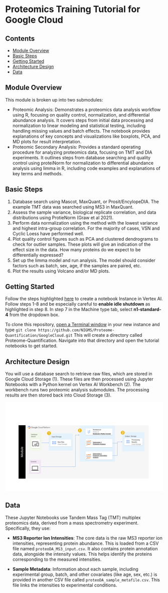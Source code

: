 # Proteomics Training Tutorial for Google Cloud

## Contents

+ [Module Overview](#moduleoverview)
+ [Basic Steps](#basicsteps)
+ [Getting Started](#getting-started)
+ [Architecture Design](#architecture-design)
+ [Data](#data)

## Module Overview

This module is broken up into two submodules:

+ Proteomic Analysis: Demonstrates a proteomics data analysis workflow using R, focusing on quality control, normalization, and differential abundance analysis. It covers steps from initial data processing and normalization to linear modeling and statistical testing, including handling missing values and batch effects. The notebook provides explanations of key concepts and visualizations like boxplots, PCA, and MD plots for result interpretation.
+ Proteomic Secondary Analysis: Provides a standard operating procedure for analyzing proteomics data, focusing on TMT and DIA experiments. It outlines steps from database searching and quality control using proteiNorm for normalization to differential abundance analysis using limma in R, including code examples and explanations of key terms and methods.

## Basic Steps 

1. Database search using Mascot, MaxQuant, or Prosit/EncylopeDIA. The example TMT data was searched using MS3 in MaxQuant. 
2. Assess the sample variance, biological replicate correlation, and data distributions using ProtieNorm (Graw et al 2021). 
3. Perform data normalization using the method with the lowest variance and highest intra-group correlation. For the majority of cases, VSN and Cyclic Loess have performed well. 
4. Plot quality control figures such as PCA and clustered dendrograms to check for outlier samples. These plots will give an indication of the effect size in the data. How many proteins do we expect to be differentially expressed? 
5. Set up the limma model and run analysis. The model should consider factors such as batch, sex, age, if the samples are paired, etc. 
6. Plot the results using Volcano and/or MD plots. 

## Getting Started 

Follow the steps highlighted [here](https://github.com/NIGMS/NIGMS-Sandbox/blob/main/docs/HowToCreateVertexAINotebooks.md) to create a notebook Instance in Vertex AI. Follow steps 1-8 and be especially careful to **enable idle shutdown** as highlighted in step 8. In step 7 in the Machine type tab, select **n1-standard-4** from the dropdown box.

To clone this repository, [open a Terminal window](https://github.com/NIGMS/NIGMS-Sandbox/blob/main/docs/HowToCreateNewTerminalConsoleJupyterLab.md) in your new instance and type `git clone https://github.com/NIGMS/Proteome-Quantification/GoogleCloud.git` This will create a directory called Proteome-Quantification. Navigate into that directory and open the tutorial notebooks to get started.


## Architecture Design

You will use a database search to retrieve raw files, which are stored in Google Cloud Storage (1). These files are then processed using Jupyter Notebooks with a Python kernel on Vertex AI Workbench (2). The workbench runs two proteomic analysis submodules. The processing results are then stored back into Cloud Storage (3).

![](images/gcp-architecture-diagram.png)

## Data 

These Jupyter Notebooks use Tandem Mass Tag (TMT) multiplex proteomics data, derived from a mass spectrometry experiment. Specifically, they use:

+ **MS3 Reporter Ion Intensities**: The core data is the raw MS3 reporter ion intensities, representing protein abundance. This is loaded from a CSV file named `proteoDA_MS3_input.csv`. It also contains protein annotation data, alongside the intensity values. This helps identify the proteins corresponding to the measured intensities.

+ **Sample Metadata**: Information about each sample, including experimental group, batch, and other covariates (like age, sex, etc.) is provided in another CSV file called `proteoDA_sample_metafile.csv`. This file links the intensities to experimental conditions.
